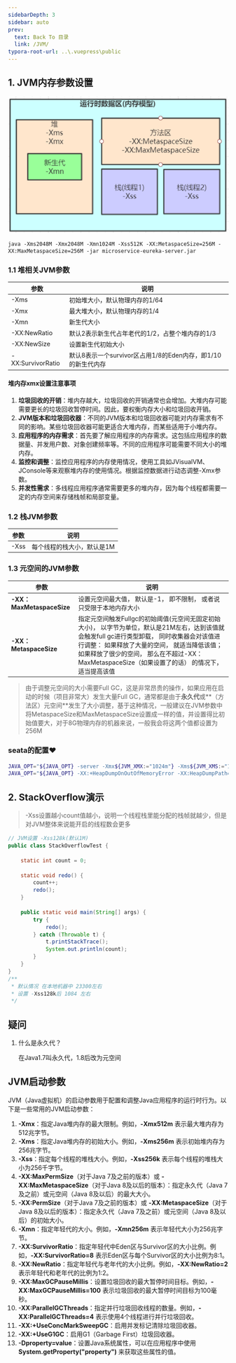 ```yaml
---
sidebarDepth: 3
sidebar: auto
prev:
  text: Back To 目录
  link: /JVM/
typora-root-url: ..\.vuepress\public
---
```


##  1. JVM内存参数设置

<img src="/images/jvm/image-202103260018046911" alt="image-20210326001804691"  />

```shell
java -Xms2048M -Xmx2048M -Xmn1024M -Xss512K -XX:MetaspaceSize=256M -XX:MaxMetaspaceSize=256M -jar microservice-eureka-server.jar
```

### 1.1 堆相关JVM参数

| 参数              | 说明                                                         |
| ----------------- | ------------------------------------------------------------ |
| -Xms              | 初始堆大小，默认物理内存的1/64                               |
| -Xmx              | 最大堆大小，默认物理内存的1/4                                |
| -Xmn              | 新生代大小                                                   |
| -XX:NewRatio      | 默认2表示新生代占年老代的1/2，占整个堆内存的1/3              |
| -XX:NewSize       | 设置新生代初始大小                                           |
| -XX:SurvivorRatio | 默认8表示一个survivor区占用1/8的Eden内存，即1/10的新生代内存 |

#### 堆内存xmx设置注意事项

1. **垃圾回收的开销**：堆内存越大，垃圾回收的开销通常也会增加。大堆内存可能需要更长的垃圾回收暂停时间。因此，要权衡内存大小和垃圾回收开销。
2. **JVM版本和垃圾回收器**：不同的JVM版本和垃圾回收器可能对内存需求有不同的影响。某些垃圾回收器可能更适合大堆内存，而某些适用于小堆内存。
3. **应用程序的内存需求**：首先要了解应用程序的内存需求。这包括应用程序的数据量、并发用户数、对象创建频率等。不同的应用程序可能需要不同大小的堆内存。
4. **监控和调整**：监控应用程序的内存使用情况，使用工具如JVisualVM、JConsole等来观察堆内存的使用情况。根据监控数据进行动态调整-Xmx参数。
5. **并发性需求**：多线程应用程序通常需要更多的堆内存，因为每个线程都需要一定的内存空间来存储栈帧和局部变量。





### 1.2 栈JVM参数

| 参数 | 说明                       |
| ---- | -------------------------- |
| -Xss | 每个线程的栈大小，默认是1M |

### 1.3 元空间的JVM参数

| 参数                      | 说明                                                         |
| ------------------------- | ------------------------------------------------------------ |
| **-XX：MaxMetaspaceSize** | 设置元空间最大值， 默认是-1， 即不限制， 或者说只受限于本地内存大小 |
| **-XX：MetaspaceSize**    | 指定元空间触发Fullgc的初始阈值(元空间无固定初始大小)， 以字节为单位，默认是21M左右，达到该值就会触发full gc进行类型卸载， 同时收集器会对该值进行调整： 如果释放了大量的空间， 就适当降低该值； 如果释放了很少的空间， 那么在不超过-XX：MaxMetaspaceSize（如果设置了的话） 的情况下， 适当提高该值 |

> 由于调整元空间的大小需要Full GC，这是非常昂贵的操作，如果应用在启动的时候（项目非常大）发生大量Full GC，通常都是由于**永久代**或**（方法区）元空间**发生了大小调整，基于这种情况，一般建议在JVM参数中将MetaspaceSize和MaxMetaspaceSize设置成一样的值，并设置得比初始值要大，对于8G物理内存的机器来说，一般我会将这两个值都设置为256M



### seata的配置❤️

```sh
JAVA_OPT="${JAVA_OPT} -server -Xmx${JVM_XMX:="1024m"} -Xms${JVM_XMS:="1024m"} -Xmn${JVM_XMN:="512m"} -Xss${JVM_XSS:="512k"} -XX:SurvivorRatio=10 -XX:MetaspaceSize=${JVM_MetaspaceSize:="128m"} -XX:MaxMetaspaceSize=${JVM_MaxMetaspaceSize:="256m"} -XX:MaxDirectMemorySize=${JVM_MaxDirectMemorySize:=1024m} -XX:-OmitStackTraceInFastThrow -XX:-UseAdaptiveSizePolicy"
JAVA_OPT="${JAVA_OPT} -XX:+HeapDumpOnOutOfMemoryError -XX:HeapDumpPath=${BASEDIR}/logs/java_heapdump.hprof -XX:+DisableExplicitGC -XX:+CMSParallelRemarkEnabled -XX:+UseCMSInitiatingOccupancyOnly -XX:CMSInitiatingOccupancyFraction=75"

```





## 2. StackOverflow演示

> -Xss设置越小count值越小，说明一个线程栈里能分配的栈帧就越少，但是对JVM整体来说能开启的线程数会更多

```java
// JVM设置 -Xss128k(默认1M)
public class StackOverflowTest {

    static int count = 0;

    static void redo() {
        count++;
        redo();
    }

    public static void main(String[] args) {
        try {
            redo();
        } catch (Throwable t) {
            t.printStackTrace();
            System.out.println(count);
        }
    }
}
/**
 * 默认情况 在本地机器中 23300左右
 * 设置 -Xss128k后 1084 左右
 */
```



## 疑问

1. 什么是永久代？

   在Java1.7叫永久代，1.8后改为元空间

## JVM启动参数

JVM（Java虚拟机）的启动参数用于配置和调整Java应用程序的运行时行为。以下是一些常用的JVM启动参数：

1. **-Xmx**：指定Java堆内存的最大限制。例如，**-Xmx512m** 表示最大堆内存为512兆字节。
2. **-Xms**：指定Java堆内存的初始大小。例如，**-Xms256m** 表示初始堆内存为256兆字节。
3. **-Xss**：指定每个线程的堆栈大小。例如，**-Xss256k** 表示每个线程的堆栈大小为256千字节。
4. **-XX:MaxPermSize**（对于Java 7及之前的版本）或 **-XX:MaxMetaspaceSize**（对于Java 8及以后的版本）：指定永久代（Java 7及之前）或元空间（Java 8及以后）的最大大小。
5. **-XX:PermSize**（对于Java 7及之前的版本）或 **-XX:MetaspaceSize**（对于Java 8及以后的版本）：指定永久代（Java 7及之前）或元空间（Java 8及以后）的初始大小。
6. **-Xmn**：指定年轻代的大小。例如，**-Xmn256m** 表示年轻代大小为256兆字节。
7. **-XX:SurvivorRatio**：指定年轻代中Eden区与Survivor区的大小比例。例如，**-XX:SurvivorRatio=8** 表示Eden区与每个Survivor区的大小比例为8:1。
8. **-XX:NewRatio**：指定年轻代与老年代的大小比例。例如，**-XX:NewRatio=2** 表示年轻代和老年代的比例为1:2。
9. **-XX:MaxGCPauseMillis**：设置垃圾回收的最大暂停时间目标。例如，**-XX:MaxGCPauseMillis=100** 表示垃圾回收的最大暂停时间目标为100毫秒。
10. **-XX:ParallelGCThreads**：指定并行垃圾回收线程的数量。例如，**-XX:ParallelGCThreads=4** 表示使用4个线程进行并行垃圾回收。
11. **-XX:+UseConcMarkSweepGC**：启用并发标记清除垃圾回收器。
12. **-XX:+UseG1GC**：启用G1（Garbage First）垃圾回收器。
13. **-Dproperty=value**：设置Java系统属性，可以在应用程序中使用 **System.getProperty("property")** 来获取这些属性的值。